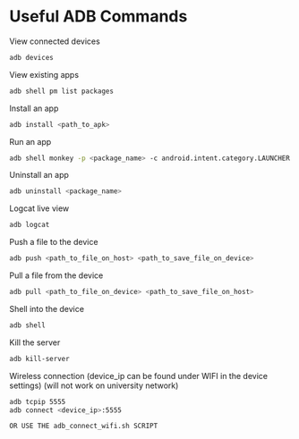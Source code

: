 # Useful ADB Commands

View connected devices
```bash 
adb devices
```

View existing apps
```bash
adb shell pm list packages
```

Install an app
```bash
adb install <path_to_apk>
```

Run an app
```bash
adb shell monkey -p <package_name> -c android.intent.category.LAUNCHER 1
```

Uninstall an app
```bash
adb uninstall <package_name>
```

Logcat live view
```bash
adb logcat
```
Push a file to the device
```bash
adb push <path_to_file_on_host> <path_to_save_file_on_device>
```

Pull a file from the device
```bash
adb pull <path_to_file_on_device> <path_to_save_file_on_host>
```

Shell into the device
```bash
adb shell
```

Kill the server
```bash
adb kill-server
```


Wireless connection (device_ip can be found under WIFI in the device settings) (will not work on university network)
```bash
adb tcpip 5555
adb connect <device_ip>:5555

OR USE THE adb_connect_wifi.sh SCRIPT
```